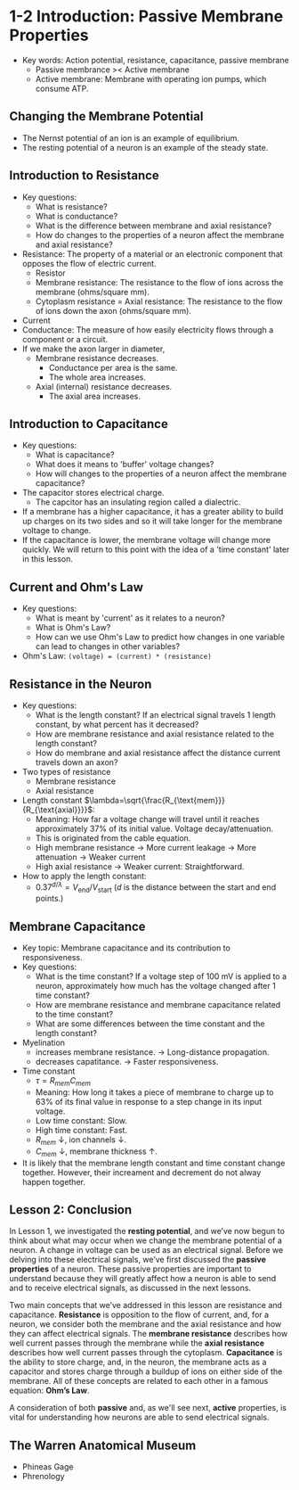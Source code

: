 # 1-2 Introduction: Passive Membrane Properties

- Key words: Action potential, resistance, capacitance, passive membrane
  - Passive membrance >< Active membrane
  - Active membrane: Membrane with operating ion pumps, which consume ATP.

## Changing the Membrane Potential

- The Nernst potential of an ion is an example of equilibrium.
- The resting potential of a neuron is an example of the steady state.

## Introduction to Resistance

- Key questions:
  - What is resistance?
  - What is conductance?
  - What is the difference between membrane and axial resistance?
  - How do changes to the properties of a neuron affect the membrane and axial resistance?
- Resistance: The property of a material or an electronic component that opposes the flow of electric current.
  - Resistor
  - Membrane resistance: The resistance to the flow of ions across the membrane (ohms/square mm).
  - Cytoplasm resistance = Axial resistance: The resistance to the flow of ions down the axon (ohms/square mm).
- Current
- Conductance: The measure of how easily electricity flows through a component or a circuit.
- If we make the axon larger in diameter,
  - Membrane resistance decreases.
    - Conductance per area is the same.
    - The whole area increases.
  - Axial (internal) resistance decreases.
    - The axial area increases.

## Introduction to Capacitance

- Key questions:
  - What is capacitance?
  - What does it means to 'buffer' voltage changes?
  - How will changes to the properties of a neuron affect the membrane capacitance?
- The capacitor stores electrical charge.
  - The capcitor has an insulating region called a dialectric.
- If a membrane has a higher capacitance, it has a greater ability to build up charges on its two sides and so it will take longer for the membrane voltage to change.
- If the capacitance is lower, the membrane voltage will change more quickly. We will return to this point with the idea of a 'time constant' later in this lesson.

## Current and Ohm's Law

- Key questions:
  - What is meant by 'current' as it relates to a neuron?
  - What is Ohm's Law?
  - How can we use Ohm's Law to predict how changes in one variable can lead to changes in other variables?
- Ohm's Law: `(voltage) = (current) * (resistance)`

## Resistance in the Neuron

- Key questions:
  - What is the length constant? If an electrical signal travels 1 length constant, by what percent has it decreased?
  - How are membrane resistance and axial resistance related to the length constant?
  - How do membrane and axial resistance affect the distance current travels down an axon?
- Two types of resistance
  - Membrane resistance
  - Axial resistance
- Length constant $`\lambda=\sqrt{\frac{R_{\text{mem}}}{R_{\text{axial}}}}`$: 
  - Meaning: How far a voltage change will travel until it reaches approximately 37% of its initial value. Voltage decay/attenuation. 
  - This is originated from the cable equation.
  - High membrane resistance -> More current leakage -> More attenuation -> Weaker current
  - High axial resistance -> Weaker current: Straightforward.
- How to apply the length constant:
  - $`0.37^{d/\lambda} = V_{\text{end}}/V_{\text{start}}`$ ($d$ is the distance between the start and end points.)

## Membrane Capacitance

- Key topic: Membrane capacitance and its contribution to responsiveness.
- Key questions:
  - What is the time constant? If a voltage step of 100 mV is applied to a neuron, approximately how much has the voltage changed after 1 time constant?
  - How are membrane resistance and membrane capacitance related to the time constant?
  - What are some differences between the time constant and the length constant?
- Myelination
  - increases membrane resistance. -> Long-distance propagation.
  - decreases capatitance. -> Faster responsiveness.
- Time constant
  - $`\tau = R_{mem} C_{mem}`$
  - Meaning: How long it takes a piece of membrane to charge up to 63% of its final value in response to a step change in its input voltage.
  - Low time constant: Slow.
  - High time constant: Fast.
  - $R_{mem}$ $\downarrow$, ion channels $\downarrow$.
  - $C_{mem}$ $\downarrow$, membrane thickness $\uparrow$.
- It is likely that the membrane length constant and time constant change together. However, their increament and decrement do not alway happen together.

## Lesson 2: Conclusion

In Lesson 1, we investigated the **resting potential**, and we’ve now begun to think about what may occur when we change the membrane potential of a neuron. A change in voltage can be used as an electrical signal. Before we delving into these electrical signals, we’ve first discussed the **passive properties** of a neuron. These passive properties are important to understand because they will greatly affect how a neuron is able to send and to receive electrical signals, as discussed in the next lessons.

Two main concepts that we’ve addressed in this lesson are resistance and capacitance. **Resistance** is opposition to the flow of current, and, for a neuron, we consider both the membrane and the axial resistance and how they can affect electrical signals. The **membrane resistance** describes how well current passes through the membrane while the **axial resistance** describes how well current passes through the cytoplasm. **Capacitance** is the ability to store charge, and, in the neuron, the membrane acts as a capacitor and stores charge through a buildup of ions on either side of the membrane. All of these concepts are related to each other in a famous equation: **Ohm’s Law**.

A consideration of both **passive** and, as we'll see next, **active** properties, is vital for understanding how neurons are able to send electrical signals.

## The Warren Anatomical Museum

- Phineas Gage
- Phrenology